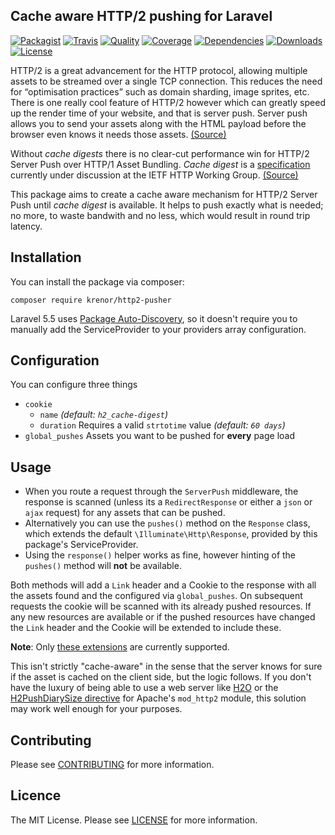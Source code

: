 ## Cache aware HTTP/2 pushing for Laravel

[![Packagist][icon-version]][link-version]
[![Travis][icon-travis]][link-travis]
[![Quality][icon-code-quality]][link-code-quality]
[![Coverage][icon-code-coverage]][link-code-coverage]
[![Dependencies][icon-dependencies]][link-dependencies]
[![Downloads][icon-downloads]][link-downloads]
[![License][icon-license]][link-license]

HTTP/2 is a great advancement for the HTTP protocol, allowing multiple assets to be streamed over a single TCP connection. This reduces the need for “optimisation practices” such as domain sharding, image sprites, etc. There is one really cool feature of HTTP/2 however which can greatly speed up the render time of your website, and that is server push. Server push allows you to send your assets along with the HTML payload before the browser even knows it needs those assets. [(Source)](https://iwader.co.uk/post/using-http2-server-push)

Without *cache digests* there is no clear-cut performance win for HTTP/2 Server Push over HTTP/1 Asset Bundling. *Cache digest* is a [specification](https://github.com/httpwg/http-extensions#cache-digest) currently under discussion at the IETF HTTP Working Group. [(Source)](https://calendar.perfplanet.com/2016/cache-digests-http2-server-push)

This package aims to create a cache aware mechanism for HTTP/2 Server Push until *cache digest* is available. It helps to push exactly what is needed; no more, to waste bandwith and no less, which would result in round trip latency.

## Installation

You can install the package via composer:

```shell
composer require krenor/http2-pusher
```

Laravel 5.5 uses [Package Auto-Discovery](https://laravel-news.com/package-auto-discovery), so it doesn't require you to manually add the ServiceProvider to your providers array configuration.

## Configuration

You can configure three things
* `cookie`
  * `name` *(default: `h2_cache-digest`)*
  * `duration` Requires a valid `strtotime` value *(default: `60 days`)*
* `global_pushes` Assets you want to be pushed for **every** page load

## Usage

* When you route a request through the `ServerPush` middleware, the response is scanned (unless its a `RedirectResponse` or either a `json` or `ajax` request) for any assets that can be pushed.  
* Alternatively you can use the `pushes()` method on the `Response` class, which extends the default `\Illuminate\Http\Response`, provided by this package's ServiceProvider. 
* Using the `response()` helper works as fine, however hinting of the `pushes()` method will **not** be available.  

Both methods will add a `Link` header and a Cookie to the response with all the assets found and the configured via `global_pushes`. On subsequent requests the cookie will be scanned with its already pushed resources. If any new resources are available or if the pushed resources have changed the `Link` header and the Cookie will be extended to include these. 

**Note**: Only [these extensions](https://github.com/krenor/http2-pusher/blob/master/src/Builder.php#L30) are currently supported.

This isn't strictly "cache-aware" in the sense that the server knows for sure if the asset is cached on the client side, but the logic follows. If you don't have the luxury of being able to use a web server like [H2O](https://h2o.examp1e.net/configure/http2_directives.html#http2-casper) or the [H2PushDiarySize directive](https://httpd.apache.org/docs/2.4/mod/mod_http2.html#h2pushdiarysize) for Apache's `mod_http2` module, this solution may work well enough for your purposes.

## Contributing

Please see [CONTRIBUTING](https://github.com/krenor/http2-pusher/blob/master/CONTRIBUTING.md) for more information.

## Licence

The MIT License.  Please see [LICENSE](https://github.com/krenor/http2-pusher/blob/master/CONTRIBUTING.md) for more information.

[icon-version]: https://img.shields.io/packagist/v/krenor/http2-pusher.svg?style=flat-square
[icon-travis]: https://img.shields.io/travis/krenor/http2-pusher.svg?style=flat-square
[icon-code-quality]: https://img.shields.io/scrutinizer/g/krenor/http2-pusher.svg?style=flat-square
[icon-code-coverage]: https://img.shields.io/scrutinizer/coverage/g/krenor/http2-pusher.svg?style=flat-square
[icon-dependencies]: https://img.shields.io/gemnasium/krenor/http2-pusher.svg?style=flat-square
[icon-downloads]: https://img.shields.io/packagist/dt/krenor/http2-pusher.svg?style=flat-square
[icon-license]: https://img.shields.io/github/license/krenor/http2-pusher.svg?style=flat-square

[link-version]: https://packagist.org/packages/krenor/http2-pusher
[link-travis]: http://travis-ci.org/krenor/http2-pusher
[link-code-quality]: https://scrutinizer-ci.com/g/krenor/http2-pusher
[link-code-coverage]: https://scrutinizer-ci.com/g/krenor/http2-pusher
[link-dependencies]: https://gemnasium.com/krenor/http2-pusher
[link-downloads]: https://packagist.org/packages/krenor/http2-pusher
[link-license]: https://github.com/krenor/http2-pusher/blob/master/LICENSE.md
